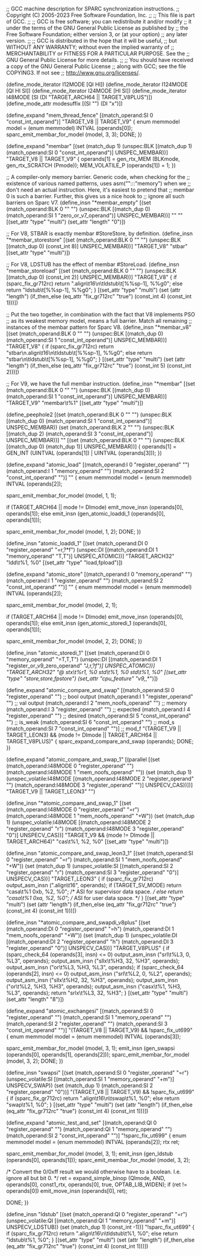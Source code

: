 ;; GCC machine description for SPARC synchronization instructions.
;; Copyright (C) 2005-2023 Free Software Foundation, Inc.
;;
;; This file is part of GCC.
;;
;; GCC is free software; you can redistribute it and/or modify
;; it under the terms of the GNU General Public License as published by
;; the Free Software Foundation; either version 3, or (at your option)
;; any later version.
;;
;; GCC is distributed in the hope that it will be useful,
;; but WITHOUT ANY WARRANTY; without even the implied warranty of
;; MERCHANTABILITY or FITNESS FOR A PARTICULAR PURPOSE.  See the
;; GNU General Public License for more details.
;;
;; You should have received a copy of the GNU General Public License
;; along with GCC; see the file COPYING3.  If not see
;; <http://www.gnu.org/licenses/>.

(define_mode_iterator I12MODE [QI HI])
(define_mode_iterator I124MODE [QI HI SI])
(define_mode_iterator I24MODE [HI SI])
(define_mode_iterator I48MODE [SI (DI "TARGET_ARCH64 || TARGET_V8PLUS")])
(define_mode_attr modesuffix [(SI "") (DI "x")])

(define_expand "mem_thread_fence"
  [(match_operand:SI 0 "const_int_operand")]
  "TARGET_V8 || TARGET_V9"
{
  enum memmodel model = (enum memmodel) INTVAL (operands[0]);
  sparc_emit_membar_for_model (model, 3, 3);
  DONE;
})

(define_expand "membar"
  [(set (match_dup 1)
	(unspec:BLK [(match_dup 1) (match_operand:SI 0 "const_int_operand")]
		    UNSPEC_MEMBAR))]
  "TARGET_V8 || TARGET_V9"
{
  operands[1] = gen_rtx_MEM (BLKmode, gen_rtx_SCRATCH (Pmode));
  MEM_VOLATILE_P (operands[1]) = 1;
})

;; A compiler-only memory barrier.  Generic code, when checking for the
;; existence of various named patterns, uses asm("":::"memory") when we
;; don't need an actual instruction.  Here, it's easiest to pretend that
;; membar 0 is such a barrier.  Further, this gives us a nice hook to 
;; ignore all such barriers on Sparc V7.
(define_insn "*membar_empty"
  [(set (match_operand:BLK 0 "" "")
	(unspec:BLK [(match_dup 0) (match_operand:SI 1 "zero_or_v7_operand")]
		    UNSPEC_MEMBAR))]
  ""
  ""
  [(set_attr "type" "multi")
   (set_attr "length" "0")])

;; For V8, STBAR is exactly membar #StoreStore, by definition.
(define_insn "*membar_storestore"
  [(set (match_operand:BLK 0 "" "")
	(unspec:BLK [(match_dup 0) (const_int 8)] UNSPEC_MEMBAR))]
  "TARGET_V8"
  "stbar"
  [(set_attr "type" "multi")])

;; For V8, LDSTUB has the effect of membar #StoreLoad.
(define_insn "membar_storeload"
  [(set (match_operand:BLK 0 "" "")
	(unspec:BLK [(match_dup 0) (const_int 2)] UNSPEC_MEMBAR))]
  "TARGET_V8"
{
  if (sparc_fix_gr712rc)
    return ".align\t16\n\tldstub\t[%%sp-1], %%g0";
  else
    return "ldstub\t[%%sp-1], %%g0";
}
  [(set_attr "type" "multi")
   (set (attr "length") (if_then_else (eq_attr "fix_gr712rc" "true")
		      (const_int 4) (const_int 1)))])

;; Put the two together, in combination with the fact that V8 implements PSO
;; as its weakest memory model, means a full barrier.  Match all remaining
;; instances of the membar pattern for Sparc V8.
(define_insn "*membar_v8"
  [(set (match_operand:BLK 0 "" "")
	(unspec:BLK [(match_dup 0) (match_operand:SI 1 "const_int_operand")]
		    UNSPEC_MEMBAR))]
  "TARGET_V8"
{
  if (sparc_fix_gr712rc)
    return "stbar\n.align\t16\n\tldstub\t[%%sp-1], %%g0";
  else
    return "stbar\n\tldstub\t[%%sp-1], %%g0";
}
  [(set_attr "type" "multi")
   (set (attr "length") (if_then_else (eq_attr "fix_gr712rc" "true")
		      (const_int 5) (const_int 2)))])

;; For V9, we have the full membar instruction.
(define_insn "*membar"
  [(set (match_operand:BLK 0 "" "")
	(unspec:BLK [(match_dup 0) (match_operand:SI 1 "const_int_operand")]
		    UNSPEC_MEMBAR))]
  "TARGET_V9"
  "membar\t%1"
  [(set_attr "type" "multi")])

(define_peephole2
  [(set (match_operand:BLK 0 "" "")
	(unspec:BLK [(match_dup 0) (match_operand:SI 1 "const_int_operand")]
		    UNSPEC_MEMBAR))
   (set (match_operand:BLK 2 "" "")
	(unspec:BLK [(match_dup 2) (match_operand:SI 3 "const_int_operand")]
		    UNSPEC_MEMBAR))]
  ""
  [(set (match_operand:BLK 0 "" "")
	(unspec:BLK [(match_dup 0) (match_dup 1)] UNSPEC_MEMBAR))]
{ operands[1] = GEN_INT (UINTVAL (operands[1]) | UINTVAL (operands[3])); })

(define_expand "atomic_load<mode>"
  [(match_operand:I 0 "register_operand" "")
   (match_operand:I 1 "memory_operand" "")
   (match_operand:SI 2 "const_int_operand" "")]
  ""
{
  enum memmodel model = (enum memmodel) INTVAL (operands[2]);

  sparc_emit_membar_for_model (model, 1, 1);

  if (TARGET_ARCH64 || <MODE>mode != DImode)
    emit_move_insn (operands[0], operands[1]);
  else
    emit_insn (gen_atomic_loaddi_1 (operands[0], operands[1]));

  sparc_emit_membar_for_model (model, 1, 2);
  DONE;
})

(define_insn "atomic_loaddi_1"
  [(set (match_operand:DI 0 "register_operand" "=r,?*f")
	(unspec:DI [(match_operand:DI 1 "memory_operand" "T,T")]
		   UNSPEC_ATOMIC))]
  "TARGET_ARCH32"
  "ldd\t%1, %0"
  [(set_attr "type" "load,fpload")])

(define_expand "atomic_store<mode>"
  [(match_operand:I 0 "memory_operand" "")
   (match_operand:I 1 "register_operand" "")
   (match_operand:SI 2 "const_int_operand" "")]
  ""
{
  enum memmodel model = (enum memmodel) INTVAL (operands[2]);

  sparc_emit_membar_for_model (model, 2, 1);

  if (TARGET_ARCH64 || <MODE>mode != DImode)
    emit_move_insn (operands[0], operands[1]);
  else
    emit_insn (gen_atomic_storedi_1 (operands[0], operands[1]));

  sparc_emit_membar_for_model (model, 2, 2);
  DONE;
})

(define_insn "atomic_storedi_1"
  [(set (match_operand:DI 0 "memory_operand" "=T,T,T")
	(unspec:DI
	  [(match_operand:DI 1 "register_or_v9_zero_operand" "J,r,?*f")]
	  UNSPEC_ATOMIC))]
  "TARGET_ARCH32"
  "@
   stx\t%r1, %0
   std\t%1, %0
   std\t%1, %0"
  [(set_attr "type" "store,store,fpstore")
   (set_attr "cpu_feature" "v9,*,*")])

(define_expand "atomic_compare_and_swap<mode>"
  [(match_operand:SI 0 "register_operand" "")		;; bool output
   (match_operand:I 1 "register_operand" "")		;; val output
   (match_operand:I 2 "mem_noofs_operand" "")		;; memory
   (match_operand:I 3 "register_operand" "")		;; expected
   (match_operand:I 4 "register_operand" "")		;; desired
   (match_operand:SI 5 "const_int_operand" "")		;; is_weak
   (match_operand:SI 6 "const_int_operand" "")		;; mod_s
   (match_operand:SI 7 "const_int_operand" "")]		;; mod_f
  "(TARGET_V9 || TARGET_LEON3)
   && (<MODE>mode != DImode || TARGET_ARCH64 || TARGET_V8PLUS)"
{
  sparc_expand_compare_and_swap (operands);
  DONE;
})

(define_expand "atomic_compare_and_swap<mode>_1"
  [(parallel
     [(set (match_operand:I48MODE 0 "register_operand" "")
	   (match_operand:I48MODE 1 "mem_noofs_operand" ""))
      (set (match_dup 1)
	   (unspec_volatile:I48MODE
	     [(match_operand:I48MODE 2 "register_operand" "")
	      (match_operand:I48MODE 3 "register_operand" "")]
	     UNSPECV_CAS))])]
  "TARGET_V9 || TARGET_LEON3"
  "")

(define_insn "*atomic_compare_and_swap<mode>_1"
  [(set (match_operand:I48MODE 0 "register_operand" "=r")
	(match_operand:I48MODE 1 "mem_noofs_operand" "+W"))
   (set (match_dup 1)
	(unspec_volatile:I48MODE
	  [(match_operand:I48MODE 2 "register_operand" "r")
	   (match_operand:I48MODE 3 "register_operand" "0")]
	  UNSPECV_CAS))]
  "TARGET_V9 && (<MODE>mode != DImode || TARGET_ARCH64)"
  "cas<modesuffix>\t%1, %2, %0"
  [(set_attr "type" "multi")])

(define_insn "atomic_compare_and_swap_leon3_1"
  [(set (match_operand:SI 0 "register_operand" "=r")
	(match_operand:SI 1 "mem_noofs_operand" "+W"))
   (set (match_dup 1)
	(unspec_volatile:SI
	  [(match_operand:SI 2 "register_operand" "r")
	   (match_operand:SI 3 "register_operand" "0")]
	  UNSPECV_CAS))]
  "TARGET_LEON3"
{
  if (sparc_fix_gr712rc)
    output_asm_insn (".align\t16", operands);
  if (TARGET_SV_MODE)
    return "casa\t%1 0xb, %2, %0"; /* ASI for supervisor data space.  */
  else
    return "casa\t%1 0xa, %2, %0"; /* ASI for user data space.  */
}
  [(set_attr "type" "multi")
   (set (attr "length") (if_then_else (eq_attr "fix_gr712rc" "true")
		      (const_int 4) (const_int 1)))])

(define_insn "*atomic_compare_and_swapdi_v8plus"
  [(set (match_operand:DI 0 "register_operand" "=h")
	(match_operand:DI 1 "mem_noofs_operand" "+W"))
   (set (match_dup 1)
	(unspec_volatile:DI
	  [(match_operand:DI 2 "register_operand" "h")
	   (match_operand:DI 3 "register_operand" "0")]
	  UNSPECV_CAS))]
  "TARGET_V8PLUS"
{
  if (sparc_check_64 (operands[3], insn) <= 0)
    output_asm_insn ("srl\t%L3, 0, %L3", operands);
  output_asm_insn ("sllx\t%H3, 32, %H3", operands);
  output_asm_insn ("or\t%L3, %H3, %L3", operands);
  if (sparc_check_64 (operands[2], insn) <= 0)
    output_asm_insn ("srl\t%L2, 0, %L2", operands);
  output_asm_insn ("sllx\t%H2, 32, %H3", operands);
  output_asm_insn ("or\t%L2, %H3, %H3", operands);
  output_asm_insn ("casx\t%1, %H3, %L3", operands);
  return "srlx\t%L3, 32, %H3";
}
  [(set_attr "type" "multi")
   (set_attr "length" "8")])

(define_expand "atomic_exchangesi"
  [(match_operand:SI 0 "register_operand" "")
   (match_operand:SI 1 "memory_operand" "")
   (match_operand:SI 2 "register_operand" "")
   (match_operand:SI 3 "const_int_operand" "")]
  "(TARGET_V8 || TARGET_V9) && !sparc_fix_ut699"
{
  enum memmodel model = (enum memmodel) INTVAL (operands[3]);

  sparc_emit_membar_for_model (model, 3, 1);
  emit_insn (gen_swapsi (operands[0], operands[1], operands[2]));
  sparc_emit_membar_for_model (model, 3, 2);
  DONE;
})

(define_insn "swapsi"
  [(set (match_operand:SI 0 "register_operand" "=r")
	(unspec_volatile:SI [(match_operand:SI 1 "memory_operand" "+m")]
			    UNSPECV_SWAP))
   (set (match_dup 1)
	(match_operand:SI 2 "register_operand" "0"))]
  "(TARGET_V8 || TARGET_V9) && !sparc_fix_ut699"
{
  if (sparc_fix_gr712rc)
    return ".align\t16\n\tswap\t%1, %0";
  else
    return "swap\t%1, %0";
}
  [(set_attr "type" "multi")
   (set (attr "length") (if_then_else (eq_attr "fix_gr712rc" "true")
		      (const_int 4) (const_int 1)))])

(define_expand "atomic_test_and_set"
  [(match_operand:QI 0 "register_operand" "")
   (match_operand:QI 1 "memory_operand" "")
   (match_operand:SI 2 "const_int_operand" "")]
  "!sparc_fix_ut699"
{
  enum memmodel model = (enum memmodel) INTVAL (operands[2]);
  rtx ret;

  sparc_emit_membar_for_model (model, 3, 1);
  emit_insn (gen_ldstub (operands[0], operands[1]));
  sparc_emit_membar_for_model (model, 3, 2);

  /* Convert the 0/0xff result we would otherwise have to a boolean.
     I.e. ignore all but bit 0.  */
  ret = expand_simple_binop (QImode, AND, operands[0], const1_rtx,
			     operands[0], true, OPTAB_LIB_WIDEN);
  if (ret != operands[0])
    emit_move_insn (operands[0], ret);

  DONE;
})

(define_insn "ldstub"
  [(set (match_operand:QI 0 "register_operand" "=r")
	(unspec_volatile:QI [(match_operand:QI 1 "memory_operand" "+m")]
			    UNSPECV_LDSTUB))
   (set (match_dup 1) (const_int -1))]
  "!sparc_fix_ut699"
{
  if (sparc_fix_gr712rc)
    return ".align\t16\n\tldstub\t%1, %0";
  else
    return "ldstub\t%1, %0";
}
  [(set_attr "type" "multi")
   (set (attr "length") (if_then_else (eq_attr "fix_gr712rc" "true")
		      (const_int 4) (const_int 1)))])
